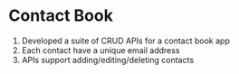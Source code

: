 # Contact Book

1. Developed a suite of CRUD APIs for a contact book app
2. Each contact have a unique email address
3. APIs support adding/editing/deleting contacts
